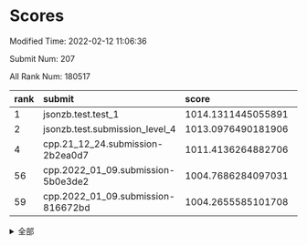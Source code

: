# Scores

Modified Time: 2022-02-12 11:06:36

Submit Num: 207

All Rank Num: 180517

| rank |               submit               |       score        |       sigma        | pk_num |
| :--- | :--------------------------------- | :----------------- | :----------------- | :----- |
| 1    | jsonzb.test.test_1                 | 1014.1311445055891 | 0.838853560810928  | 3488   |
| 2    | jsonzb.test.submission_level_4     | 1013.0976490181906 | 0.7915337496627649 | 3491   |
| 4    | cpp.21_12_24.submission-2b2ea0d7   | 1011.4136264882706 | 0.7619185549413797 | 3488   |
| 56   | cpp.2022_01_09.submission-5b0e3de2 | 1004.7686284097031 | 0.7127840413885222 | 3486   |
| 59   | cpp.2022_01_09.submission-816672bd | 1004.2655585101708 | 0.7219547024630801 | 3488   |


<details>
<summary>全部</summary>

| rank |                 submit                 |       score        |       sigma        | pk_num |
| :--- | :------------------------------------- | :----------------- | :----------------- | :----- |
| 1    | jsonzb.test.test_1                     | 1014.1311445055891 | 0.838853560810928  | 3488   |
| 2    | jsonzb.test.submission_level_4         | 1013.0976490181906 | 0.7915337496627649 | 3491   |
| 3    | gobigger.level_3.submission_level_3_28 | 1011.5723605254283 | 0.7588023796395879 | 3494   |
| 4    | cpp.21_12_24.submission-2b2ea0d7       | 1011.4136264882706 | 0.7619185549413797 | 3488   |
| 5    | gobigger.level_3.submission_level_3_40 | 1011.3534159448676 | 0.7793564000589276 | 3492   |
| 6    | gobigger.level_3.submission_level_3_11 | 1011.3275424215987 | 0.7601421571941472 | 3492   |
| 7    | gobigger.level_3.submission_level_3_20 | 1011.2821144145668 | 0.8043377541570857 | 3481   |
| 8    | gobigger.level_3.submission_level_3_26 | 1011.2153550757159 | 0.7371794962960732 | 3490   |
| 9    | gobigger.level_3.submission_level_3_46 | 1011.056682137495  | 0.7768117032149797 | 3486   |
| 10   | gobigger.level_3.submission_level_3_21 | 1011.0269786431749 | 0.7678976695094148 | 3489   |
| 11   | gobigger.level_3.submission_level_3_16 | 1011.0129505727518 | 0.7843818780900595 | 3485   |
| 12   | gobigger.level_3.submission_level_3_45 | 1010.8488229089857 | 0.7568723425479924 | 3487   |
| 13   | gobigger.level_3.submission_level_3_5  | 1010.8196591437859 | 0.7835480418138001 | 3489   |
| 14   | gobigger.level_3.submission_level_3_13 | 1010.7104641598327 | 0.7693443052823952 | 3485   |
| 15   | gobigger.level_3.submission_level_3_7  | 1010.6814038898059 | 0.775798517672638  | 3488   |
| 16   | gobigger.level_3.submission_level_3_35 | 1010.4908988674207 | 0.7844224087010436 | 3490   |
| 17   | gobigger.level_3.submission_level_3_48 | 1010.4473952497821 | 0.7614139305531794 | 3488   |
| 18   | gobigger.level_3.submission_level_3_18 | 1010.429838929928  | 0.744642161901459  | 3486   |
| 19   | gobigger.level_3.submission_level_3_29 | 1010.4140711941708 | 0.7488460494867697 | 3490   |
| 20   | gobigger.level_3.submission_level_3_27 | 1010.1655694490295 | 0.7683188998768354 | 3490   |
| 21   | gobigger.level_3.submission_level_3_23 | 1010.1422112869272 | 0.7608038620141856 | 3487   |
| 22   | gobigger.level_3.submission_level_3_38 | 1010.0533866260657 | 0.7630024268744562 | 3487   |
| 23   | gobigger.level_3.submission_level_3_2  | 1010.0250309393921 | 0.760348999896105  | 3491   |
| 24   | gobigger.level_3.submission_level_3_14 | 1009.9665709601878 | 0.7376016204867284 | 3491   |
| 25   | gobigger.level_3.submission_level_3_44 | 1009.9593473767393 | 0.7513492820754263 | 3487   |
| 26   | gobigger.level_3.submission_level_3_39 | 1009.7946171358116 | 0.7497154395445452 | 3488   |
| 27   | gobigger.level_3.submission_level_3_9  | 1009.7579121369864 | 0.7620942058622981 | 3489   |
| 28   | gobigger.level_3.submission_level_3_41 | 1009.7549166117545 | 0.742226447689452  | 3493   |
| 29   | gobigger.level_3.submission_level_3_43 | 1009.7541463543713 | 0.7418880550830984 | 3487   |
| 30   | gobigger.level_3.submission_level_3_42 | 1009.7059771967848 | 0.77282724342591   | 3491   |
| 31   | gobigger.level_3.submission_level_3_31 | 1009.6940609666918 | 0.7616510957825186 | 3491   |
| 32   | gobigger.level_3.submission_level_3_10 | 1009.6635470296166 | 0.7292045670740422 | 3492   |
| 33   | gobigger.level_3.submission_level_3_24 | 1009.6451900983863 | 0.7473627156320577 | 3487   |
| 34   | gobigger.level_3.submission_level_3_17 | 1009.615578164943  | 0.7462823382316333 | 3486   |
| 35   | gobigger.level_3.submission_level_3_1  | 1009.5511358112253 | 0.7668735045230488 | 3489   |
| 36   | gobigger.level_3.submission_level_3_15 | 1009.4803363535287 | 0.7367023446412263 | 3490   |
| 37   | gobigger.level_3.submission_level_3_19 | 1009.4738369899203 | 0.7500411604043055 | 3492   |
| 38   | gobigger.level_3.submission_level_3_32 | 1009.343682544152  | 0.754733049787963  | 3490   |
| 39   | gobigger.level_3.submission_level_3_49 | 1009.3207150658089 | 0.7534276273049261 | 3486   |
| 40   | gobigger.level_3.submission_level_3_3  | 1009.2373781244348 | 0.7467529665762016 | 3491   |
| 41   | gobigger.level_3.submission_level_3_25 | 1009.2159243539156 | 0.7309304881381514 | 3490   |
| 42   | gobigger.level_3.submission_level_3_6  | 1009.140174739754  | 0.7272746610069832 | 3490   |
| 43   | gobigger.level_3.submission_level_3_37 | 1009.0445060341201 | 0.7510624340550187 | 3487   |
| 44   | gobigger.level_3.submission_level_3_30 | 1009.0379843247733 | 0.7642978427327165 | 3487   |
| 45   | gobigger.level_3.submission_level_3_8  | 1009.023858072089  | 0.7323573878197759 | 3489   |
| 46   | gobigger.level_3.submission_level_3_4  | 1008.9328938900593 | 0.7354533790249309 | 3486   |
| 47   | gobigger.level_3.submission_level_3_36 | 1008.9327809472578 | 0.7563201549838071 | 3489   |
| 48   | gobigger.level_3.submission_level_3_12 | 1008.7220146917066 | 0.7710166509503891 | 3492   |
| 49   | gobigger.level_3.submission_level_3_22 | 1008.5541855773079 | 0.7597454737066517 | 3488   |
| 50   | gobigger.level_3.submission_level_3_34 | 1008.4684196395043 | 0.7301246324045327 | 3481   |
| 51   | gobigger.level_3.submission_level_3_47 | 1008.4637465736304 | 0.7353405463740899 | 3486   |
| 52   | gobigger.level_3.submission_level_3_0  | 1008.4234455197127 | 0.7598890440870201 | 3495   |
| 53   | gobigger.level_3.submission_level_3_33 | 1007.5502038939463 | 0.7369346257290204 | 3484   |
| 54   | gobigger.level_1.submission_level_1_30 | 1005.0849621482279 | 0.7096209689904364 | 3487   |
| 55   | gobigger.level_1.submission_level_1_34 | 1005.0752583361485 | 0.7272331059429491 | 3485   |
| 56   | cpp.2022_01_09.submission-5b0e3de2     | 1004.7686284097031 | 0.7127840413885222 | 3486   |
| 57   | gobigger.level_1.submission_level_1_5  | 1004.7380294661062 | 0.7257846964201634 | 3491   |
| 58   | gobigger.level_1.submission_level_1_9  | 1004.2790871215143 | 0.7136628102598782 | 3488   |
| 59   | cpp.2022_01_09.submission-816672bd     | 1004.2655585101708 | 0.7219547024630801 | 3488   |
| 60   | gobigger.level_1.submission_level_1_18 | 1004.1901426127561 | 0.7129970166641131 | 3493   |
| 61   | gobigger.level_1.submission_level_1_1  | 1004.1595688781968 | 0.7198430888630968 | 3492   |
| 62   | gobigger.level_1.submission_level_1_29 | 1004.1588097694845 | 0.7301019399417173 | 3484   |
| 63   | gobigger.level_1.submission_level_1_16 | 1004.0359702433236 | 0.7282019344004926 | 3484   |
| 64   | gobigger.level_1.submission_level_1_6  | 1004.0078408371078 | 0.7256061583111054 | 3488   |
| 65   | gobigger.level_1.submission_level_1_19 | 1003.9287965723161 | 0.7086803701333783 | 3485   |
| 66   | gobigger.level_1.submission_level_1_49 | 1003.9099872315963 | 0.7245872568267799 | 3488   |
| 67   | gobigger.level_1.submission_level_1_33 | 1003.8943275209696 | 0.7093099800107235 | 3485   |
| 68   | gobigger.level_1.submission_level_1_45 | 1003.8864831957573 | 0.7178465577547173 | 3483   |
| 69   | gobigger.level_1.submission_level_1_44 | 1003.8750094206449 | 0.7220844202055314 | 3493   |
| 70   | gobigger.level_1.submission_level_1_35 | 1003.8658749699417 | 0.7238433421353074 | 3489   |
| 71   | gobigger.level_1.submission_level_1_23 | 1003.8483291550147 | 0.7177105778789068 | 3484   |
| 72   | gobigger.level_1.submission_level_1_22 | 1003.8215227396322 | 0.7040556289386982 | 3483   |
| 73   | gobigger.level_1.submission_level_1_27 | 1003.7938011276075 | 0.7180393502877119 | 3495   |
| 74   | gobigger.level_1.submission_level_1_3  | 1003.7630159280221 | 0.7282293002853499 | 3488   |
| 75   | gobigger.level_1.submission_level_1_37 | 1003.6433668119456 | 0.7217709047625777 | 3486   |
| 76   | gobigger.level_1.submission_level_1_26 | 1003.633956459664  | 0.7113261620700984 | 3480   |
| 77   | gobigger.level_1.submission_level_1_36 | 1003.5831753196312 | 0.7116973572743297 | 3490   |
| 78   | gobigger.level_1.submission_level_1_24 | 1003.5437020790406 | 0.7114848641192788 | 3492   |
| 79   | gobigger.level_1.submission_level_1_21 | 1003.4487572823643 | 0.7067630757697146 | 3489   |
| 80   | gobigger.level_1.submission_level_1_28 | 1003.3580230886755 | 0.720192015893424  | 3489   |
| 81   | gobigger.level_1.submission_level_1_39 | 1003.3557945215252 | 0.7163930894364627 | 3486   |
| 82   | gobigger.level_1.submission_level_1_43 | 1003.3242290020445 | 0.7246116273832637 | 3480   |
| 83   | gobigger.level_1.submission_level_1_25 | 1003.269876044621  | 0.7074926455941833 | 3491   |
| 84   | gobigger.level_1.submission_level_1_48 | 1003.230055449611  | 0.7117958032141024 | 3485   |
| 85   | gobigger.level_1.submission_level_1_4  | 1003.1491849814428 | 0.7179392478389169 | 3483   |
| 86   | gobigger.level_1.submission_level_1_20 | 1003.0874475735965 | 0.7236274783720923 | 3489   |
| 87   | gobigger.level_1.submission_level_1_47 | 1002.9896539083365 | 0.7231921717404809 | 3485   |
| 88   | gobigger.level_1.submission_level_1_15 | 1002.9456118482993 | 0.7251877628550489 | 3484   |
| 89   | gobigger.level_1.submission_level_1_11 | 1002.9411072949691 | 0.7157437337988298 | 3490   |
| 90   | gobigger.level_1.submission_level_1_10 | 1002.929984497952  | 0.7271206417258079 | 3484   |
| 91   | gobigger.level_1.submission_level_1_32 | 1002.9156788467923 | 0.7350241514297062 | 3491   |
| 92   | gobigger.level_1.submission_level_1_41 | 1002.912326463321  | 0.7182403342174278 | 3491   |
| 93   | gobigger.level_1.submission_level_1_8  | 1002.9112629701578 | 0.701759631948133  | 3485   |
| 94   | gobigger.level_1.submission_level_1_13 | 1002.537073878773  | 0.7074706581485967 | 3491   |
| 95   | gobigger.level_1.submission_level_1_38 | 1002.5103436122037 | 0.7237825134952787 | 3488   |
| 96   | gobigger.level_1.submission_level_1_46 | 1002.497511204768  | 0.7220956444027999 | 3492   |
| 97   | gobigger.level_1.submission_level_1_7  | 1002.4709866461608 | 0.6983823166027904 | 3486   |
| 98   | gobigger.level_1.submission_level_1_0  | 1002.3900275533819 | 0.7199484930194712 | 3486   |
| 99   | gobigger.level_1.submission_level_1_2  | 1002.1993231732162 | 0.7188037518505281 | 3488   |
| 100  | gobigger.level_1.submission_level_1_14 | 1002.1224009413521 | 0.7193395560298093 | 3486   |
| 101  | gobigger.level_1.submission_level_1_40 | 1002.1138730172953 | 0.7201539745247004 | 3484   |
| 102  | gobigger.level_1.submission_level_1_31 | 1002.0963869042148 | 0.7112661225846318 | 3480   |
| 103  | gobigger.level_1.submission_level_1_12 | 1001.805355090373  | 0.7178908694606648 | 3488   |
| 104  | gobigger.level_1.submission_level_1_42 | 1001.7926828064956 | 0.7155542877394384 | 3485   |
| 105  | gobigger.level_1.submission_level_1_17 | 1001.401262905718  | 0.7124754610161799 | 3496   |
| 106  | gobigger.random.submission_random_19   | 997.3327232799005  | 0.7227078056558229 | 3480   |
| 107  | gobigger.random.submission_random_2    | 997.1464000915737  | 0.7147171972754246 | 3491   |
| 108  | gobigger.random.submission_random_0    | 997.1080692671409  | 0.702792331543673  | 3489   |
| 109  | gobigger.random.submission_random_16   | 997.0951722645128  | 0.7160448799550791 | 3489   |
| 110  | gobigger.random.submission_random_7    | 996.9610494012112  | 0.7076059374932655 | 3489   |
| 111  | gobigger.random.submission_random_36   | 996.9165959798302  | 0.6997908681918821 | 3489   |
| 112  | gobigger.random.submission_random_48   | 996.8038666154747  | 0.7114104388149368 | 3493   |
| 113  | gobigger.random.submission_random_43   | 996.7980622376803  | 0.720066374630165  | 3494   |
| 114  | gobigger.random.submission_random_24   | 996.7457908148955  | 0.7121537927214362 | 3485   |
| 115  | gobigger.random.submission_random_21   | 996.5782562164052  | 0.7141150957108175 | 3491   |
| 116  | gobigger.random.submission_random_30   | 996.5198852003733  | 0.7066659109549429 | 3488   |
| 117  | gobigger.random.submission_random_15   | 996.5189662369864  | 0.7163042885959903 | 3488   |
| 118  | gobigger.random.submission_random_33   | 996.4833622603144  | 0.7012739873809583 | 3493   |
| 119  | gobigger.random.submission_random_13   | 996.4322678807962  | 0.7020468331797692 | 3493   |
| 120  | gobigger.random.submission_random_28   | 996.3820182285971  | 0.7264946619048853 | 3490   |
| 121  | gobigger.random.submission_random_11   | 996.3501950284972  | 0.7126313045767314 | 3487   |
| 122  | gobigger.random.submission_random_32   | 996.3323466646829  | 0.7093849644704794 | 3488   |
| 123  | gobigger.random.submission_random_8    | 996.3221376434877  | 0.7186523010196009 | 3487   |
| 124  | gobigger.random.submission_random_40   | 996.2938813463228  | 0.7016675140444354 | 3489   |
| 125  | gobigger.random.submission_random_3    | 996.2687077379003  | 0.7150342197721823 | 3490   |
| 126  | gobigger.random.submission_random_6    | 996.1804411803345  | 0.7090311271029648 | 3486   |
| 127  | gobigger.random.submission_random_44   | 996.1564182831391  | 0.7267089781429108 | 3489   |
| 128  | gobigger.random.submission_random_37   | 996.1511138958339  | 0.6951842172291016 | 3492   |
| 129  | gobigger.random.submission_random_23   | 996.0972418707081  | 0.7064002118862075 | 3484   |
| 130  | gobigger.random.submission_random_39   | 996.0853588481377  | 0.7060630181129375 | 3491   |
| 131  | gobigger.random.submission_random_18   | 995.9851334114777  | 0.7276499984231771 | 3490   |
| 132  | gobigger.random.submission_random_14   | 995.9063448743366  | 0.7177979583976679 | 3486   |
| 133  | gobigger.random.submission_random_41   | 995.8478974590453  | 0.7205786967070742 | 3488   |
| 134  | gobigger.random.submission_random_12   | 995.7844176711579  | 0.7133400267680392 | 3489   |
| 135  | gobigger.random.submission_random_35   | 995.7775074276386  | 0.710745462584502  | 3487   |
| 136  | gobigger.random.submission_random_27   | 995.7605655453808  | 0.7195740642799388 | 3486   |
| 137  | gobigger.random.submission_random_1    | 995.6855341101078  | 0.7200796935466713 | 3490   |
| 138  | gobigger.random.submission_random_5    | 995.6807497637537  | 0.7201547690803629 | 3491   |
| 139  | gobigger.random.submission_random_4    | 995.6019833455108  | 0.7041354301025329 | 3488   |
| 140  | gobigger.random.submission_random_46   | 995.5782851137419  | 0.7172736500511462 | 3494   |
| 141  | gobigger.random.submission_random_45   | 995.5698580896507  | 0.716780209449887  | 3487   |
| 142  | gobigger.random.submission_random_10   | 995.565915043038   | 0.7089635099455245 | 3488   |
| 143  | gobigger.random.submission_random_26   | 995.5593094854619  | 0.7097382960418871 | 3491   |
| 144  | gobigger.random.submission_random_22   | 995.5341253506176  | 0.7074803467375238 | 3493   |
| 145  | gobigger.random.submission_random_38   | 995.5186222241222  | 0.7066539444905295 | 3487   |
| 146  | gobigger.random.submission_random_25   | 995.4571778915137  | 0.7122900073755591 | 3487   |
| 147  | gobigger.random.submission_random_29   | 995.4297356159503  | 0.7085748335507244 | 3490   |
| 148  | gobigger.random.submission_random_34   | 995.3709340941205  | 0.7180354953069099 | 3491   |
| 149  | gobigger.random.submission_random_49   | 995.356482397281   | 0.7054086023692361 | 3490   |
| 150  | gobigger.random.submission_random_17   | 995.3397028051962  | 0.7086728357781396 | 3488   |
| 151  | gobigger.random.submission_random_9    | 995.0509141736567  | 0.7239002062227612 | 3490   |
| 152  | gobigger.random.submission_random_47   | 994.8989463159289  | 0.7255539738432012 | 3489   |
| 153  | gobigger.random.submission_random_20   | 994.8125857367384  | 0.7134723549673491 | 3486   |
| 154  | gobigger.random.submission_random_42   | 994.7870802721695  | 0.7150878878573722 | 3491   |
| 155  | gobigger.random.submission_random_31   | 994.276706946695   | 0.7130703508497636 | 3481   |
| 156  | gobigger.level_2.submission_level_2_14 | 994.1627337445403  | 0.7166343539427147 | 3491   |
| 157  | gobigger.level_2.submission_level_2_5  | 993.4462924560312  | 0.7389441889480796 | 3487   |
| 158  | gobigger.level_2.submission_level_2_25 | 993.4156235747998  | 0.7361509053544644 | 3488   |
| 159  | gobigger.level_2.submission_level_2_37 | 993.4038619985564  | 0.7372860743813121 | 3489   |
| 160  | gobigger.level_2.submission_level_2_38 | 993.3914844662529  | 0.7375396044344004 | 3485   |
| 161  | gobigger.level_2.submission_level_2_45 | 993.1984547501811  | 0.7344522498110141 | 3488   |
| 162  | gobigger.level_2.submission_level_2_16 | 993.0788900269854  | 0.7342461882968491 | 3485   |
| 163  | gobigger.level_2.submission_level_2_18 | 993.0183433881427  | 0.732265520207413  | 3488   |
| 164  | gobigger.level_2.submission_level_2_32 | 992.937492322217   | 0.7474976551154371 | 3484   |
| 165  | gobigger.level_2.submission_level_2_1  | 992.8947310128852  | 0.7283924293082643 | 3489   |
| 166  | gobigger.level_2.submission_level_2_39 | 992.8730615986398  | 0.7470208907721638 | 3491   |
| 167  | gobigger.level_2.submission_level_2_35 | 992.826214162615   | 0.7473063473500181 | 3492   |
| 168  | gobigger.level_2.submission_level_2_10 | 992.7856819657725  | 0.7524153699507523 | 3485   |
| 169  | gobigger.level_2.submission_level_2_48 | 992.7367146711775  | 0.7316643613703202 | 3488   |
| 170  | gobigger.level_2.submission_level_2_12 | 992.6198790368385  | 0.7583576381244969 | 3492   |
| 171  | gobigger.level_2.submission_level_2_44 | 992.5655447608245  | 0.7204701445769428 | 3490   |
| 172  | gobigger.level_2.submission_level_2_42 | 992.5215133719151  | 0.7322896218142638 | 3492   |
| 173  | gobigger.level_2.submission_level_2_17 | 992.4734816061383  | 0.7424550031135811 | 3488   |
| 174  | gobigger.level_2.submission_level_2_4  | 992.3674031009223  | 0.7436726788430196 | 3491   |
| 175  | gobigger.level_2.submission_level_2_20 | 992.3391298346573  | 0.7439386785309625 | 3491   |
| 176  | gobigger.level_2.submission_level_2_24 | 992.2294462649725  | 0.7392072202092328 | 3486   |
| 177  | gobigger.level_2.submission_level_2_6  | 992.1762838036459  | 0.7382863792059711 | 3490   |
| 178  | gobigger.level_2.submission_level_2_43 | 991.9772648133425  | 0.7554872734396059 | 3485   |
| 179  | gobigger.level_2.submission_level_2_9  | 991.9724476732478  | 0.7550848360401683 | 3488   |
| 180  | gobigger.level_2.submission_level_2_2  | 991.9688025383552  | 0.7285218442414171 | 3487   |
| 181  | gobigger.level_2.submission_level_2_27 | 991.9558685255098  | 0.7445317923635805 | 3485   |
| 182  | gobigger.level_2.submission_level_2_15 | 991.9030676049706  | 0.7584515353971796 | 3482   |
| 183  | gobigger.level_2.submission_level_2_0  | 991.8918273591255  | 0.7479518272677221 | 3494   |
| 184  | gobigger.level_2.submission_level_2_36 | 991.8513086044571  | 0.7345746421556972 | 3492   |
| 185  | gobigger.level_2.submission_level_2_23 | 991.81007454811    | 0.7551277934719988 | 3483   |
| 186  | gobigger.level_2.submission_level_2_49 | 991.7839734160609  | 0.7675165643164301 | 3495   |
| 187  | gobigger.level_2.submission_level_2_30 | 991.7389219678184  | 0.7437433149725969 | 3484   |
| 188  | gobigger.level_2.submission_level_2_3  | 991.6767379862999  | 0.7471364297416753 | 3483   |
| 189  | gobigger.level_2.submission_level_2_34 | 991.6146669294459  | 0.7372439014889292 | 3486   |
| 190  | gobigger.level_2.submission_level_2_28 | 991.6056071428784  | 0.7484387611144384 | 3488   |
| 191  | gobigger.level_2.submission_level_2_7  | 991.4714893713333  | 0.7653528839916037 | 3484   |
| 192  | gobigger.level_2.submission_level_2_47 | 991.4121357563944  | 0.7490099078817531 | 3492   |
| 193  | gobigger.level_2.submission_level_2_22 | 991.4037162089916  | 0.7394457450379653 | 3490   |
| 194  | gobigger.level_2.submission_level_2_19 | 991.2874080955786  | 0.7439796964590358 | 3488   |
| 195  | gobigger.level_2.submission_level_2_40 | 991.269644096414   | 0.7485700222551728 | 3492   |
| 196  | gobigger.level_2.submission_level_2_33 | 991.2269846114872  | 0.7526177990272824 | 3488   |
| 197  | gobigger.level_2.submission_level_2_13 | 991.2159316543625  | 0.7383197754158387 | 3488   |
| 198  | gobigger.level_2.submission_level_2_21 | 991.1252956198334  | 0.7475173721710059 | 3492   |
| 199  | gobigger.level_2.submission_level_2_46 | 991.1185351010304  | 0.7588510275487907 | 3487   |
| 200  | gobigger.level_2.submission_level_2_41 | 991.036546067906   | 0.761162550274879  | 3491   |
| 201  | gobigger.level_2.submission_level_2_31 | 990.7799506259072  | 0.7287226141361168 | 3490   |
| 202  | gobigger.level_2.submission_level_2_26 | 990.552990538202   | 0.7578466330833341 | 3489   |
| 203  | gobigger.level_2.submission_level_2_29 | 990.4312632556607  | 0.7587494896390189 | 3490   |
| 204  | gobigger.level_2.submission_level_2_8  | 990.169908528196   | 0.7811609336514972 | 3488   |
| 205  | gobigger.level_2.submission_level_2_11 | 989.740076591583   | 0.7585245126263879 | 3487   |
| 206  | gobigger.none.submission_none_1        | 979.416891341217   | 1.236897520263939  | 3488   |
| 207  | gobigger.none.submission_none_0        | 975.973553202657   | 1.3875395191167386 | 3485   |

</details>